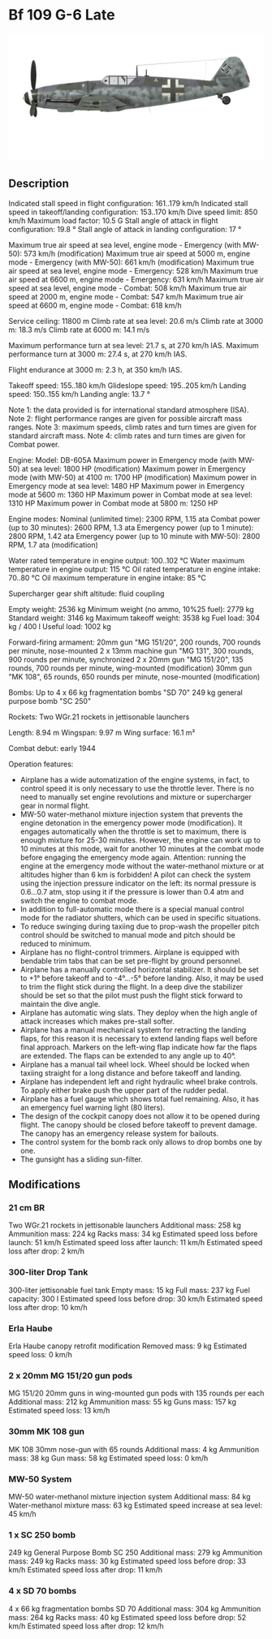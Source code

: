 # Bf 109 G-6 Late

![bf109g6late](../images/bf109g6late.png)

## Description

Indicated stall speed in flight configuration: 161..179 km/h
Indicated stall speed in takeoff/landing configuration: 153..170 km/h
Dive speed limit: 850 km/h
Maximum load factor: 10.5 G
Stall angle of attack in flight configuration: 19.8 °
Stall angle of attack in landing configuration: 17 °

Maximum true air speed at sea level, engine mode - Emergency (with MW-50): 573 km/h (modification)
Maximum true air speed at 5000 m, engine mode - Emergency (with MW-50): 661 km/h (modification)
Maximum true air speed at sea level, engine mode - Emergency: 528 km/h
Maximum true air speed at 6600 m, engine mode - Emergency: 631 km/h
Maximum true air speed at sea level, engine mode - Combat: 508 km/h
Maximum true air speed at 2000 m, engine mode - Combat: 547 km/h
Maximum true air speed at 6600 m, engine mode - Combat: 618 km/h

Service ceiling: 11800 m
Climb rate at sea level: 20.6 m/s
Climb rate at 3000 m: 18.3 m/s
Climb rate at 6000 m: 14.1 m/s

Maximum performance turn at sea level: 21.7 s, at 270 km/h IAS.
Maximum performance turn at 3000 m: 27.4 s, at 270 km/h IAS.

Flight endurance at 3000 m: 2.3 h, at 350 km/h IAS.

Takeoff speed: 155..180 km/h
Glideslope speed: 195..205 km/h
Landing speed: 150..155 km/h
Landing angle: 13.7 °

Note 1: the data provided is for international standard atmosphere (ISA).
Note 2: flight performance ranges are given for possible aircraft mass ranges.
Note 3: maximum speeds, climb rates and turn times are given for standard aircraft mass.
Note 4: climb rates and turn times are given for Combat power.

Engine:
Model: DB-605A
Maximum power in Emergency mode (with MW-50) at sea level: 1800 HP (modification)
Maximum power in Emergency mode (with MW-50) at 4100 m: 1700 HP (modification)
Maximum power in Emergency mode at sea level: 1480 HP
Maximum power in Emergency mode at 5600 m: 1360 HP
Maximum power in Combat mode at sea level: 1310 HP
Maximum power in Combat mode at 5800 m: 1250 HP

Engine modes:
Nominal (unlimited time): 2300 RPM, 1.15 ata
Combat power (up to 30 minutes): 2600 RPM, 1.3 ata
Emergency power (up to 1 minute): 2800 RPM, 1.42 ata
Emergency power (up to 10 minute with MW-50): 2800 RPM, 1.7 ata (modification)

Water rated temperature in engine output: 100..102 °C
Water maximum temperature in engine output: 115 °C
Oil rated temperature in engine intake: 70..80 °C
Oil maximum temperature in engine intake: 85 °C

Supercharger gear shift altitude: fluid coupling 

Empty weight: 2536 kg
Minimum weight (no ammo, 10%25 fuel): 2779 kg
Standard weight: 3146 kg
Maximum takeoff weight: 3538 kg
Fuel load: 304 kg / 400 l
Useful load: 1002 kg

Forward-firing armament:
20mm gun "MG 151/20", 200 rounds, 700 rounds per minute, nose-mounted
2 x 13mm machine gun "MG 131", 300 rounds, 900 rounds per minute, synchronized
2 x 20mm gun "MG 151/20", 135 rounds, 700 rounds per minute, wing-mounted (modification)
30mm gun "MK 108", 65 rounds, 650 rounds per minute, nose-mounted (modification)

Bombs:
Up to 4 x 66 kg fragmentation bombs "SD 70"
249 kg general purpose bomb "SC 250"

Rockets:
Two WGr.21 rockets in jettisonable launchers

Length: 8.94 m
Wingspan: 9.97 m
Wing surface: 16.1 m²

Combat debut: early 1944

Operation features:
- Airplane has a wide automatization of the engine systems, in fact, to control speed it is only necessary to use the throttle lever. There is no need to manually set engine revolutions and mixture or supercharger gear in normal flight.
- MW-50 water-methanol mixture injection system that prevents the engine detonation in the emergency power mode (modification). It engages automatically when the throttle is set to maximum, there is enough mixture for 25-30 minutes. However, the engine can work up to 10 minutes at this mode, wait for another 10 minutes at the combat mode before engaging the emergency mode again. Attention: running the engine at the emergency mode without the water-methanol mixture or at altitudes higher than 6 km is forbidden! A pilot can check the system using the injection pressure indicator on the left: its normal pressure is 0.6...0.7 atm, stop using it if the pressure is lower than 0.4 atm and switch the engine to combat mode.
- In addition to full-automatic mode there is a special manual control mode for the radiator shutters, which can be used in specific situations.
- To reduce swinging during taxiing due to prop-wash the propeller pitch control should be switched to manual mode and pitch should be reduced to minimum.
- Airplane has no flight-control trimmers. Airplane is equipped with bendable trim tabs that can be set pre-flight by ground personnel.
- Airplane has a manually controlled horizontal stabilizer. It should be set to +1° before takeoff and to -4°...-5° before landing. Also, it may be used to trim the flight stick during the flight. In a deep dive the stabilizer should be set so that the pilot must push the flight stick forward to maintain the dive angle.
- Airplane has automatic wing slats. They deploy when the high angle of attack increases which makes pre-stall softer.
- Airplane has a manual mechanical system for retracting the landing flaps, for this reason it is necessary to extend landing flaps well before final approach. Markers on the left-wing flap indicate how far the flaps are extended. The flaps can be extended to any angle up to 40°.
- Airplane has a manual tail wheel lock. Wheel should be locked when taxiing straight for a long distance and before takeoff and landing.
- Airplane has independent left and right hydraulic wheel brake controls. To apply either brake push the upper part of the rudder pedal.
- Airplane has a fuel gauge which shows total fuel remaining. Also, it has an emergency fuel warning light (80 liters).
- The design of the cockpit canopy does not allow it to be opened during flight. The canopy should be closed before takeoff to prevent damage. The canopy has an emergency release system for bailouts.
- The control system for the bomb rack only allows to drop bombs one by one.
- The gunsight has a sliding sun-filter.

## Modifications


### 21 cm BR

Two WGr.21 rockets in jettisonable launchers
Additional mass: 258 kg
Ammunition mass: 224 kg
Racks mass: 34 kg
Estimated speed loss before launch: 51 km/h
Estimated speed loss after launch: 11 km/h
Estimated speed loss after drop: 2 km/h

### 300-liter Drop Tank

300-liter jettisonable fuel tank
Empty mass: 15 kg
Full mass: 237 kg
Fuel capacity: 300 l
Estimated speed loss before drop: 30 km/h
Estimated speed loss after drop: 10 km/h

### Erla Haube

Erla Haube canopy retrofit modification
Removed mass: 9 kg
Estimated speed loss: 0 km/h

### 2 x 20mm MG 151/20 gun pods

MG 151/20 20mm guns in wing-mounted gun pods with 135 rounds per each
Additional mass: 212 kg
Ammunition mass: 55 kg
Guns mass: 157 kg
Estimated speed loss: 13 km/h

### 30mm MK 108 gun

MK 108 30mm nose-gun with 65 rounds
Additional mass: 4 kg
Ammunition mass: 38 kg
Gun mass: 58 kg
Estimated speed loss: 0 km/h

### MW-50 System

MW-50 water-methanol mixture injection system 
Additional mass: 84 kg
Water-methanol mixture mass: 63 kg
Estimated speed increase at sea level: 45 km/h

### 1 x SC 250 bomb

249 kg General Purpose Bomb SC 250
Additional mass: 279 kg
Ammunition mass: 249 kg
Racks mass: 30 kg
Estimated speed loss before drop: 33 km/h
Estimated speed loss after drop: 11 km/h

### 4 x SD 70 bombs

4 x 66 kg fragmentation bombs SD 70
Additional mass: 304 kg
Ammunition mass: 264 kg
Racks mass: 40 kg
Estimated speed loss before drop: 52 km/h
Estimated speed loss after drop: 12 km/h